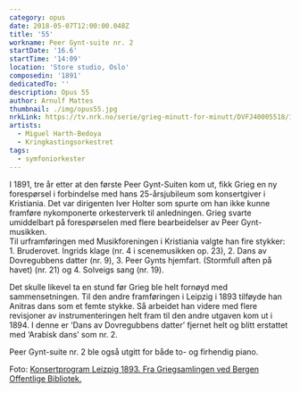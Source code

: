 ```yaml
---
category: opus
date: 2018-05-07T12:00:00.048Z
title: '55'
workname: Peer Gynt-suite nr. 2
startDate: '16.6'
startTime: '14:09'
location: 'Store studio, Oslo'
composedin: '1891'
dedicatedTo: ''
description: Opus 55
author: Arnulf Mattes
thumbnail: ./img/opus55.jpg
nrkLink: https://tv.nrk.no/serie/grieg-minutt-for-minutt/DVFJ40005518/16-06-2018
artists:
  - Miguel Harth-Bedoya
  - Kringkastingsorkestret
tags:
  - symfoniorkester
---
```

I 1891, tre år etter at den første Peer Gynt-Suiten kom ut, fikk Grieg en ny forespørsel i forbindelse med hans 25-årsjubileum som konsertgiver i Kristiania. Det var dirigenten Iver Holter som spurte om han ikke kunne framføre nykomponerte orkesterverk til anledningen. Grieg svarte umiddelbart på forespørselen med flere bearbeidelser av Peer Gynt-musikken.   
Til urframføringen med Musikforeningen i Kristiania valgte han fire stykker: 1. Bruderovet. Ingrids klage (nr. 4 i scenemusikken op. 23), 2. Dans av Dovregubbens datter (nr. 9), 3. Peer Gynts hjemfart. (Stormfull aften på havet) (nr. 21) og 4. Solveigs sang (nr. 19).

Det skulle likevel ta en stund før Grieg ble helt fornøyd med sammensetningen. Til den andre framføringen i Leipzig i 1893 tilføyde han Anitras dans som et femte stykke. Så arbeidet han videre med flere revisjoner av instrumenteringen helt fram til den andre utgaven kom ut i 1894. I denne er ‘Dans av Dovregubbens datter’ fjernet helt og blitt erstattet med ‘Arabisk dans’ som nr. 2.

Peer Gynt-suite nr. 2 ble også utgitt for både to- og firhendig piano.

Foto: <a href="http://bergen.folkebibl.no/cgi-bin/websok-grieg?tnr=249076" target="_blank">Konsertprogram Leizpig 1893. Fra Griegsamlingen ved Bergen Offentlige Bibliotek.</a>

